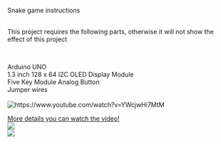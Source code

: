 Snake game instructions<br />
<br />
<p>
	This project requires the following parts, otherwise it will not show the effect of this project
</p>
<p>
	<br />
</p>
Arduino UNO<br />
1.3 inch 128 x 64 I2C OLED Display Module&nbsp;<br />
Five Key Module Analog Button<br />
Jumper wires<br />
<div>
	<br />
</div>
<img src="http://dkardu.oss-cn-hongkong.aliyuncs.com/SNAKEGAME/%E8%B4%AA%E5%90%83%E8%9B%87%E5%B0%81%E9%9D%A21080.jpg" alt="https://www.youtube.com/watch?v=YWcjwHi7MtM">

<a href="https://www.youtube.com/watch?v=YWcjwHi7MtM">More details you can watch the video!</a>
<br />
<img src="http://dkardu.oss-cn-hongkong.aliyuncs.com/SNAKEGAME/Circuit%20diagram.jpg">
<br />
<img src="http://dkardu.oss-cn-hongkong.aliyuncs.com/SNAKEGAME/02.jpg">
<br />
